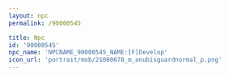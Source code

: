 ```yaml
---
layout: npc
permalink: /90000545

title: Npc
id: '90000545'
npc_name: 'NPCNAME_90000545_NAME:[F]Develop'
icon_url: 'portrait/mob/21000678_m_anubisguardnormal_p.png'
---
```


